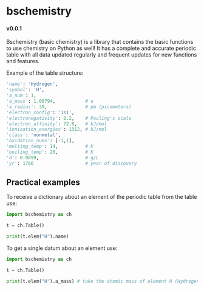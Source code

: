 # bschemistry
#### v0.0.1

Bschemistry (basic chemistry) is a library that contains the basic functions to use chemistry on Python as well!
It has a complete and accurate periodic table with all data updated regularly and frequent updates for new functions and features.

Example of the table structure:

```python
'name': 'Hydrogen',
'symbol': 'H',
'a_num': 1,
'a_mass': 1.00794,           # u
'a_radius': 30,              # pm (picometers)
'electron_config': '1s1', 
'electronegativity': 2.2,    # Pauling's scale
'electron_affinity': 72.8,   # kJ/mol
'ionization_energies': 1312, # kJ/mol
'class': 'nonmetal',
'oxidation_nums': [-1,1],
'melting_temp': 14,          # K
'boiling_temp': 20,          # K
'd': 0.0899,                 # g/L
'yr': 1766                   # year of discovery
```

## Practical examples

To receive a dictionary about an element of the periodic table from the table use:

```python
import bschemistry as ch

t = ch.Table()

print(t.elem("H").name)
```

To get a single datum about an element use:

```python
import bschemistry as ch

t = ch.Table()

print(t.elem("H").a_mass) # take the atomic mass of element H (Hydrogen)
```